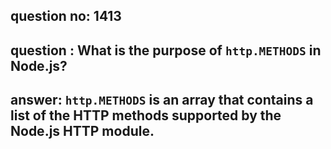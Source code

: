 
      
## question no: 1413

## question : What is the purpose of `http.METHODS` in Node.js?

## answer: `http.METHODS` is an array that contains a list of the HTTP methods supported by the Node.js HTTP module.
      